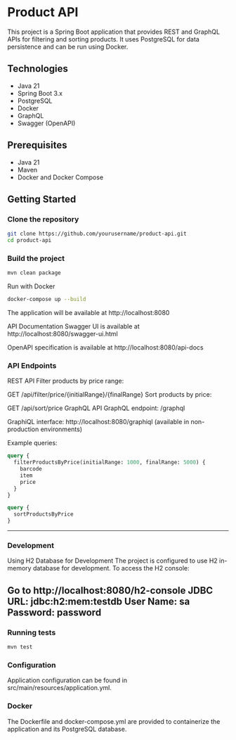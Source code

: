 # Product API

This project is a Spring Boot application that provides REST and GraphQL APIs for filtering and sorting products. It uses PostgreSQL for data persistence and can be run using Docker.

## Technologies

- Java 21
- Spring Boot 3.x
- PostgreSQL
- Docker
- GraphQL
- Swagger (OpenAPI)

## Prerequisites

- Java 21
- Maven
- Docker and Docker Compose

## Getting Started

### Clone the repository

```bash
git clone https://github.com/yourusername/product-api.git
cd product-api
````

### Build the project

```bash
mvn clean package
```
Run with Docker
```bash
docker-compose up --build
```

The application will be available at http://localhost:8080

API Documentation
Swagger UI is available at http://localhost:8080/swagger-ui.html

OpenAPI specification is available at http://localhost:8080/api-docs

### API Endpoints
REST API
Filter products by price range:

GET /api/filter/price/{initialRange}/{finalRange}
Sort products by price:

GET /api/sort/price
GraphQL API
GraphQL endpoint: /graphql

GraphiQL interface: http://localhost:8080/graphiql (available in non-production environments)

Example queries:

```graphql
query {
  filterProductsByPrice(initialRange: 1000, finalRange: 5000) {
    barcode
    item
    price
  }
}
```

```graphql
query {
  sortProductsByPrice
}
```
---
### Development
Using H2 Database for Development
The project is configured to use H2 in-memory database for development. To access the H2 console:

Go to http://localhost:8080/h2-console
JDBC URL: jdbc:h2:mem:testdb
User Name: sa
Password: password
--- 
### Running tests
```bash
mvn test
```


### Configuration
Application configuration can be found in src/main/resources/application.yml.

### Docker
The Dockerfile and docker-compose.yml are provided to containerize the application and its PostgreSQL database.
